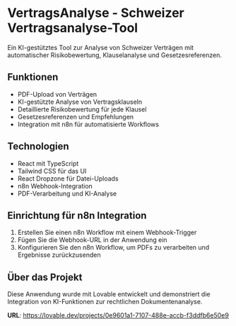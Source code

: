 
# VertragsAnalyse - Schweizer Vertragsanalyse-Tool

Ein KI-gestütztes Tool zur Analyse von Schweizer Verträgen mit automatischer Risikobewertung, Klauselanalyse und Gesetzesreferenzen.

## Funktionen

- PDF-Upload von Verträgen
- KI-gestützte Analyse von Vertragsklauseln
- Detaillierte Risikobewertung für jede Klausel
- Gesetzesreferenzen und Empfehlungen
- Integration mit n8n für automatisierte Workflows

## Technologien

- React mit TypeScript
- Tailwind CSS für das UI
- React Dropzone für Datei-Uploads
- n8n Webhook-Integration
- PDF-Verarbeitung und KI-Analyse

## Einrichtung für n8n Integration

1. Erstellen Sie einen n8n Workflow mit einem Webhook-Trigger
2. Fügen Sie die Webhook-URL in der Anwendung ein
3. Konfigurieren Sie den n8n Workflow, um PDFs zu verarbeiten und Ergebnisse zurückzusenden

## Über das Projekt

Diese Anwendung wurde mit Lovable entwickelt und demonstriert die Integration von KI-Funktionen zur rechtlichen Dokumentenanalyse.

**URL**: https://lovable.dev/projects/0e9601a1-7107-488e-accb-f3ddfb6e50e9
